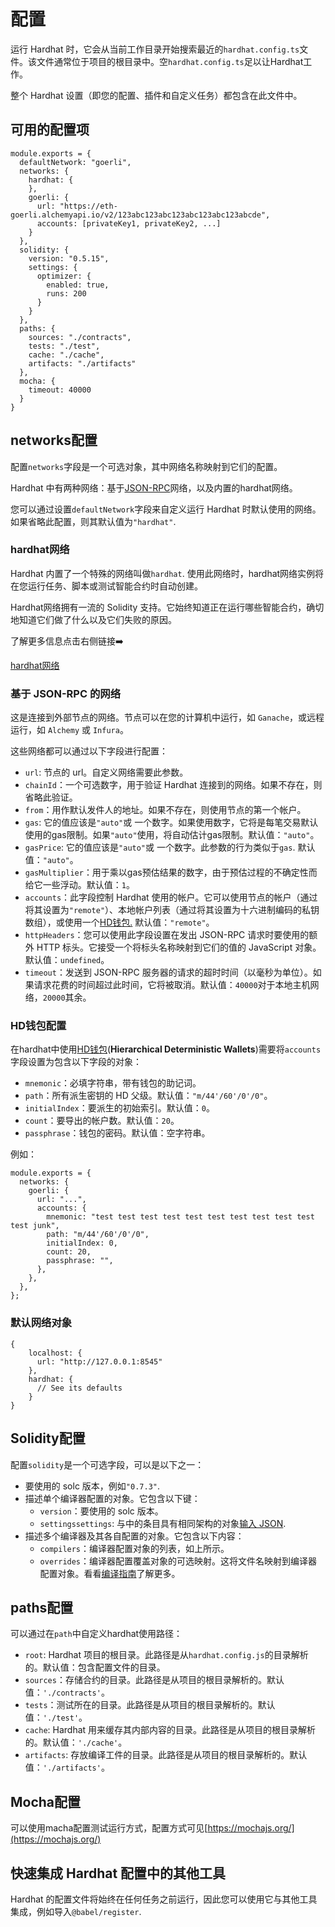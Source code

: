 # 配置

运行 Hardhat 时，它会从当前工作目录开始搜索最近的`hardhat.config.ts`文件。该文件通常位于项目的根目录中。空`hardhat.config.ts`足以让Hardhat工作。

整个 Hardhat 设置（即您的配置、插件和自定义任务）都包含在此文件中。

## 可用的配置项

```tsx
module.exports = {
  defaultNetwork: "goerli",
  networks: {
    hardhat: {
    },
    goerli: {
      url: "https://eth-goerli.alchemyapi.io/v2/123abc123abc123abc123abc123abcde",
      accounts: [privateKey1, privateKey2, ...]
    }
  },
  solidity: {
    version: "0.5.15",
    settings: {
      optimizer: {
        enabled: true,
        runs: 200
      }
    }
  },
  paths: {
    sources: "./contracts",
    tests: "./test",
    cache: "./cache",
    artifacts: "./artifacts"
  },
  mocha: {
    timeout: 40000
  }
}
```

## networks配置

配置`networks`字段是一个可选对象，其中网络名称映射到它们的配置。

Hardhat 中有两种网络：基于[JSON-RPC](https://eth.wiki/json-rpc/API)网络，以及内置的hardhat网络。

您可以通过设置`defaultNetwork`字段来自定义运行 Hardhat 时默认使用的网络。如果省略此配置，则其默认值为`"hardhat"`.

### hardhat网络

Hardhat 内置了一个特殊的网络叫做`hardhat`. 使用此网络时，hardhat网络实例将在您运行任务、脚本或测试智能合约时自动创建。

Hardhat网络拥有一流的 Solidity 支持。它始终知道正在运行哪些智能合约，确切地知道它们做了什么以及它们失败的原因。

了解更多信息点击右侧链接➡️

[hardhat网络](%E9%85%8D%E7%BD%AE%20509445dbc74b443e8af4d3b773694ea7/hardhat%E7%BD%91%E7%BB%9C%202a40792ed69b45c09efb1373a357d0f9.md)

### ****基于 JSON-RPC 的网络****

这是连接到外部节点的网络。节点可以在您的计算机中运行，如 `Ganache`，或远程运行，如 `Alchemy` 或 `Infura`。

这些网络都可以通过以下字段进行配置：

- `url`: 节点的 url。自定义网络需要此参数。
- `chainId`：一个可选数字，用于验证 Hardhat 连接到的网络。如果不存在，则省略此验证。
- `from`：用作默认发件人的地址。如果不存在，则使用节点的第一个帐户。
- `gas`: 它的值应该是`"auto"`或 一个数字。如果使用数字，它将是每笔交易默认使用的gas限制。如果`"auto"`使用，将自动估计gas限制。默认值：`"auto"`。
- `gasPrice`: 它的值应该是`"auto"`或 一个数字。此参数的行为类似于`gas`. 默认值：`"auto"`。
- `gasMultiplier`：用于乘以gas预估结果的数字，由于预估过程的不确定性而给它一些浮动。默认值：`1`。
- `accounts`：此字段控制 Hardhat 使用的帐户。它可以使用节点的帐户（通过将其设置为`"remote"`）、本地帐户列表（通过将其设置为十六进制编码的私钥数组），或使用一个[HD钱包.](https://github.com/ethereumbook/ethereumbook/blob/develop/05wallets.asciidoc#hd_wallets) 默认值：`"remote"`。
- `httpHeaders`：您可以使用此字段设置在发出 JSON-RPC 请求时要使用的额外 HTTP 标头。它接受一个将标头名称映射到它们的值的 JavaScript 对象。默认值：`undefined`。
- `timeout`：发送到 JSON-RPC 服务器的请求的超时时间（以毫秒为单位）。如果请求花费的时间超过此时间，它将被取消。默认值：`40000`对于本地主机网络，`20000`其余。

### HD钱包配置

在hardhat中使用[HD钱包](https://github.com/ethereumbook/ethereumbook/blob/develop/05wallets.asciidoc#hd_wallets)(**Hierarchical Deterministic Wallets**)需要将`accounts`字段设置为包含以下字段的对象：

- `mnemonic`：必填字符串，带有钱包的助记词。
- `path`：所有派生密钥的 HD 父级。默认值：`"m/44'/60'/0'/0"`。
- `initialIndex`：要派生的初始索引。默认值：`0`。
- `count`：要导出的帐户数。默认值：`20`。
- `passphrase`：钱包的密码。默认值：空字符串。

例如：

```tsx
module.exports = {
  networks: {
    goerli: {
      url: "...",
      accounts: {
        mnemonic: "test test test test test test test test test test test junk",
        path: "m/44'/60'/0'/0",
        initialIndex: 0,
        count: 20,
        passphrase: "",
      },
    },
  },
};
```

### 默认网络对象

```tsx
{
    localhost: {
      url: "http://127.0.0.1:8545"
    },
    hardhat: {
      // See its defaults
    }
}
```

## Solidity配置

配置`solidity`是一个可选字段，可以是以下之一：

- 要使用的 solc 版本，例如`"0.7.3"`.
- 描述单个编译器配置的对象。它包含以下键：
    - `version`：要使用的 solc 版本。
    - `settingssettings`: 与中的条目具有相同架构的对象[输入 JSON](https://solidity.readthedocs.io/en/v0.7.4/using-the-compiler.html#input-description).
- 描述多个编译器及其各自配置的对象。它包含以下内容：
    - `compilers`：编译器配置对象的列表，如上所示。
    - `overrides`：编译器配置覆盖对象的可选映射。这将文件名映射到编译器配置对象。看看[编译指南](https://hardhat.org/hardhat-runner/docs/guides/compile-contracts)了解更多。

## paths配置

可以通过在`path`中自定义hardhat使用路径：

- `root`: Hardhat 项目的根目录。此路径是从`hardhat.config.js`的目录解析的。默认值：包含配置文件的目录。
- `sources`：存储合约的目录。此路径是从项目的根目录解析的。默认值：`'./contracts'`。
- `tests`：测试所在的目录。此路径是从项目的根目录解析的。默认值：`'./test'`。
- `cache`: Hardhat 用来缓存其内部内容的目录。此路径是从项目的根目录解析的。默认值：`'./cache'`。
- `artifacts`: 存放编译工件的目录。此路径是从项目的根目录解析的。默认值：`'./artifacts'`。

## Mocha配置

可以使用macha配置测试运行方式，配置方式可见[https://mochajs.org/](https://mochajs.org/)

## ****快速集成 Hardhat 配置中的其他工具****

Hardhat 的配置文件将始终在任何任务之前运行，因此您可以使用它与其他工具集成，例如导入`@babel/register`.